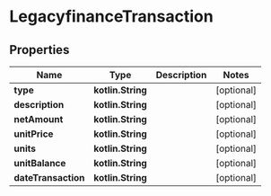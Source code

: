 
# LegacyfinanceTransaction

## Properties
Name | Type | Description | Notes
------------ | ------------- | ------------- | -------------
**type** | **kotlin.String** |  |  [optional]
**description** | **kotlin.String** |  |  [optional]
**netAmount** | **kotlin.String** |  |  [optional]
**unitPrice** | **kotlin.String** |  |  [optional]
**units** | **kotlin.String** |  |  [optional]
**unitBalance** | **kotlin.String** |  |  [optional]
**dateTransaction** | **kotlin.String** |  |  [optional]




